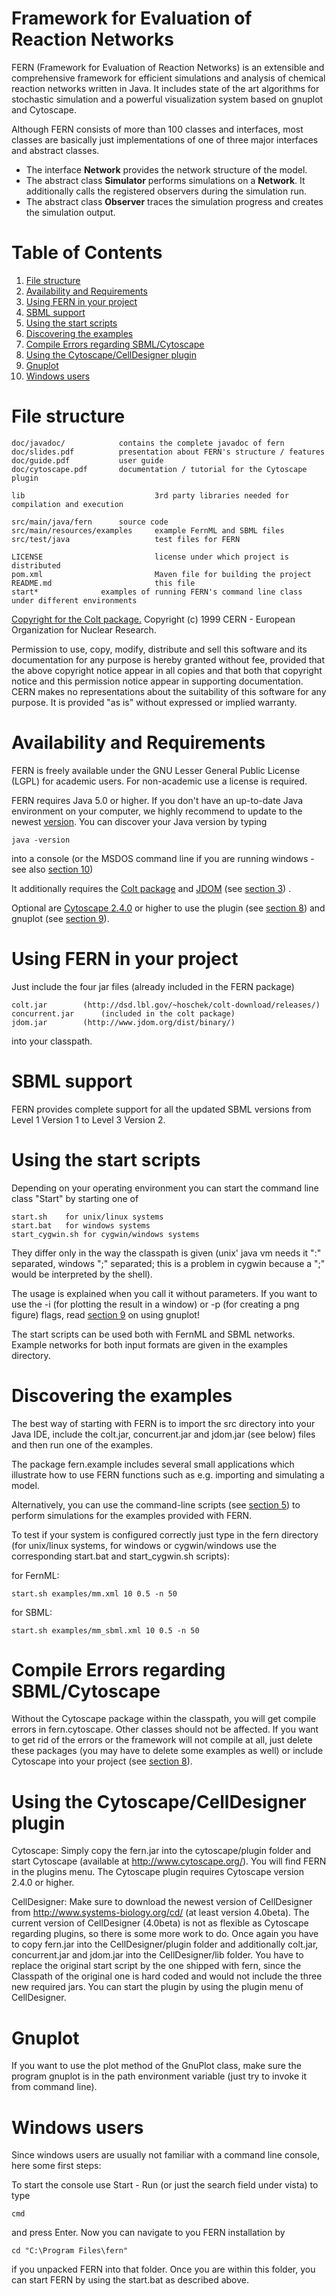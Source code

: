 # Framework for Evaluation of Reaction Networks

FERN (Framework for Evaluation of Reaction Networks) is an extensible and comprehensive framework for efficient simulations and analysis of chemical reaction networks written in Java. It includes state of the art algorithms for stochastic simulation and a powerful visualization system based on gnuplot and Cytoscape.

Although FERN consists of more than 100 classes and interfaces, most classes are basically just implementations of one of three major interfaces and abstract classes.

-   The interface  **Network**  provides the network structure of the model.
-   The abstract class  **Simulator**  performs simulations on a  **Network**. It additionally calls the registered observers during the simulation run.
-   The abstract class  **Observer**  traces the simulation progress and creates the simulation output.

# Table of Contents
1. [File structure](#file-structure)
2. [Availability and Requirements](#availability-and-requirements)
3. [Using FERN in your project](#using-fern-in-your-project)
4. [SBML support](#sbml-support)
5. [Using the start scripts](#using-the-start-scripts)
6. [Discovering the examples](#discovering-the-examples)
7. [Compile Errors regarding SBML/Cytoscape](#compile-errors-regarding-sbmlcytoscape)
8. [Using the Cytoscape/CellDesigner plugin](#using-the-cytoscapecelldesigner-plugin)
9. [Gnuplot](#gnuplot)
10. [Windows users](#windows-users)

# File structure

```
doc/javadoc/			contains the complete javadoc of fern
doc/slides.pdf 			presentation about FERN's structure / features
doc/guide.pdf  			user guide
doc/cytoscape.pdf		documentation / tutorial for the Cytoscape plugin

lib                             3rd party libraries needed for compilation and execution

src/main/java/fern		source code
src/main/resources/examples     example FernML and SBML files
src/test/java                   test files for FERN 			

LICENSE                         license under which project is distributed
pom.xml                         Maven file for building the project
README.md                       this file
start* 				examples of running FERN's command line class under different environments
```

[Copyright for the Colt package.](http://dsd.lbl.gov/~hoschek/colt/)
Copyright (c) 1999 CERN - European Organization for Nuclear Research.

Permission to use, copy, modify, distribute and sell this software and its documentation for any purpose is hereby granted without fee, provided that the above copyright notice appear in all copies and that both that copyright notice and this permission notice appear in supporting documentation. CERN makes no representations about the suitability of this software for any purpose. It is provided "as is" without expressed or implied warranty. 

# Availability and Requirements
FERN is freely available under the GNU Lesser General Public License (LGPL) for academic users. 
For non-academic use a license is required.

FERN requires Java 5.0 or higher. If you don't have an up-to-date Java environment on your computer, we highly recommend to update to the newest [version](http://java.sun.com/javase/downloads/index.jsp). You can discover your Java version by typing

	java -version

into a console (or the MSDOS command line if you are running windows - see also [section 10](#windows-users))

It additionally requires the [Colt package](http://dsd.lbl.gov/~hoschek/colt/) and [JDOM](http://www.jdom.org/) (see [section 3](#using-fern-in-your-project)) . 

Optional are [Cytoscape 2.4.0](http://www.cytoscape.org/) or higher to use the plugin (see [section 8](#using-the-cytoscapecelldesigner-plugin)) and gnuplot (see [section 9](#gnuplot)).


# Using FERN in your project

Just include the four jar files (already included in the FERN package)

```
colt.jar		(http://dsd.lbl.gov/~hoschek/colt-download/releases/)
concurrent.jar		(included in the colt package)
jdom.jar		(http://www.jdom.org/dist/binary/)
```

into your classpath. 


# SBML support

FERN provides complete support for all the updated SBML versions from Level 1 Version 1 to Level 3 Version 2. 

# Using the start scripts

Depending on your operating environment you can start the command line class "Start" by starting one of
```
start.sh	for unix/linux systems
start.bat	for windows systems
start_cygwin.sh	for cygwin/windows systems
```

They differ only in the way the classpath is given (unix' java vm needs it ":" separated, windows ";" separated; this is a problem in cygwin because a ";" would be interpreted by the shell).

The usage is explained when you call it without parameters. If you want to use the -i (for plotting the result in a window) or -p (for creating a png figure) flags, read [section 9](#gnuplot) on using gnuplot!

The start scripts can be used both with FernML and SBML networks. Example networks for both input
formats are given in the examples directory.


# Discovering the examples
The best way of starting with FERN is to import the src directory into your Java IDE,
include the colt.jar, concurrent.jar and jdom.jar (see below) files and then run one of the examples.

The package fern.example includes several small applications which illustrate how to use FERN
functions such as e.g. importing and simulating a model.

Alternatively, you can use the command-line scripts (see [section 5](#using-the-start-scripts)) to perform simulations for the 
examples provided with FERN.

To test if your system is configured correctly just type in the fern directory (for unix/linux systems, for windows or cygwin/windows use the corresponding start.bat and start_cygwin.sh scripts):<br />

for FernML:<br />

	start.sh examples/mm.xml 10 0.5 -n 50

for SBML:<br />

	start.sh examples/mm_sbml.xml 10 0.5 -n 50


# Compile Errors regarding SBML/Cytoscape
Without the Cytoscape package within the classpath, you will get compile errors in fern.cytoscape. 
Other classes should not be affected. If you want to get rid of the errors or the framework will not compile at all, just delete these packages (you may have to delete some examples as well) or include  Cytoscape into your project (see [section 8](#using-the-cytoscapecelldesigner-plugin)).



# Using the Cytoscape/CellDesigner plugin

Cytoscape: Simply copy the fern.jar into the cytoscape/plugin folder and start Cytoscape (available at http://www.cytoscape.org/). You will find FERN in the plugins menu. The Cytoscape plugin requires Cytoscape version 2.4.0 or higher.

CellDesigner: Make sure to download the newest version of CellDesigner from http://www.systems-biology.org/cd/ (at least version 4.0beta). The current version of CellDesigner (4.0beta) is not as flexible as Cytoscape regarding plugins, so there is some more work to do. Once again you have to copy fern.jar into the CellDesigner/plugin folder and additionally colt.jar, concurrent.jar and jdom.jar into the CellDesigner/lib folder. You have to replace the original start script by the one shipped with fern, since the Classpath of the original one is hard coded and would not include the three new required jars. You can start the plugin by using the plugin menu of CellDesigner.


# Gnuplot

If you want to use the plot method of the GnuPlot class, make sure the program gnuplot is in the path environment variable (just try to invoke it from command line).


# Windows users
Since windows users are usually not familiar with a command line console, here some first steps:

To start the console use Start - Run (or just the search field under vista) to type 

	cmd

and press Enter. Now you can navigate to you FERN installation by

	cd "C:\Program Files\fern"

if you unpacked FERN into that folder. Once you are within this folder, you can start FERN by using the start.bat as described above.
